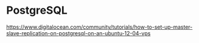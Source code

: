 # PostgreSQL
https://www.digitalocean.com/community/tutorials/how-to-set-up-master-slave-replication-on-postgresql-on-an-ubuntu-12-04-vps
